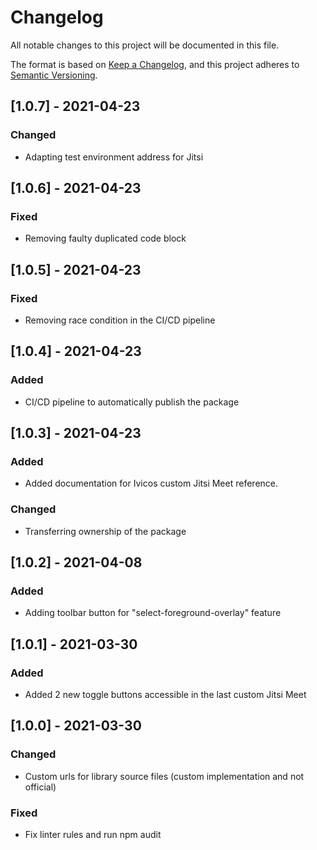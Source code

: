 # Changelog
All notable changes to this project will be documented in this file.

The format is based on [Keep a Changelog](https://keepachangelog.com/en/1.0.0/),
and this project adheres to [Semantic Versioning](https://semver.org/spec/v2.0.0.html).

## [1.0.7] - 2021-04-23
### Changed
- Adapting test environment address for Jitsi

## [1.0.6] - 2021-04-23
### Fixed
- Removing faulty duplicated code block

## [1.0.5] - 2021-04-23
### Fixed
- Removing race condition in the CI/CD pipeline

## [1.0.4] - 2021-04-23
### Added
- CI/CD pipeline to automatically publish the package

## [1.0.3] - 2021-04-23
### Added
- Added documentation for Ivicos custom Jitsi Meet reference.

### Changed
- Transferring ownership of the package

## [1.0.2] - 2021-04-08
### Added
- Adding toolbar button for "select-foreground-overlay" feature

## [1.0.1] - 2021-03-30
### Added
- Added 2 new toggle buttons accessible in the last custom Jitsi Meet

## [1.0.0] - 2021-03-30
### Changed
- Custom urls for library source files (custom implementation and not official)

### Fixed
- Fix linter rules and run npm audit